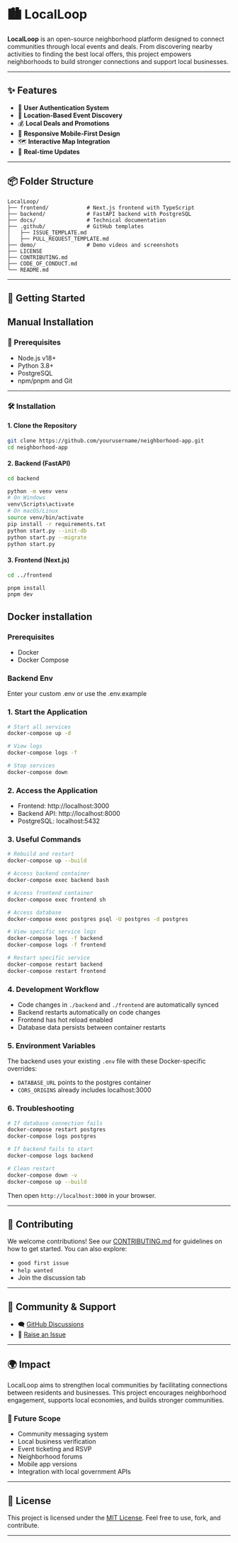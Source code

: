 # 🏙️ LocalLoop

**LocalLoop** is an open-source neighborhood platform designed to connect communities through local events and deals. From discovering nearby activities to finding the best local offers, this project empowers neighborhoods to build stronger connections and support local businesses.

---

## ✨ Features

- 🔐 **User Authentication System**
- 📍 **Location-Based Event Discovery**
- 💰 **Local Deals and Promotions**
- 📱 **Responsive Mobile-First Design**
- 🗺️ **Interactive Map Integration**
- 🔄 **Real-time Updates**

---

## 📦 Folder Structure

```
LocalLoop/
├── frontend/            # Next.js frontend with TypeScript
├── backend/             # FastAPI backend with PostgreSQL
├── docs/                # Technical documentation
├── .github/             # GitHub templates
│   ├── ISSUE_TEMPLATE.md
│   ├── PULL_REQUEST_TEMPLATE.md
├── demo/                # Demo videos and screenshots
├── LICENSE
├── CONTRIBUTING.md
├── CODE_OF_CONDUCT.md
└── README.md
```

---

## 🚀 Getting Started

## Manual Installation

### 🧰 Prerequisites

- Node.js v18+
- Python 3.8+
- PostgreSQL
- npm/pnpm and Git

---

### 🛠️ Installation

#### 1. Clone the Repository

```bash
git clone https://github.com/yourusername/neighborhood-app.git
cd neighborhood-app
```

#### 2. Backend (FastAPI)

```bash
cd backend

python -m venv venv
# On Windows
venv\Scripts\activate
# On macOS/Linux
source venv/bin/activate
pip install -r requirements.txt
python start.py --init-db
python start.py --migrate
python start.py
```

#### 3. Frontend (Next.js)

```bash
cd ../frontend

pnpm install
pnpm dev
```

## Docker installation

### Prerequisites
- Docker
- Docker Compose

### Backend Env
Enter your custom .env or use the .env.example

### 1. Start the Application
```bash
# Start all services
docker-compose up -d

# View logs
docker-compose logs -f

# Stop services
docker-compose down
```

### 2. Access the Application
- Frontend: http://localhost:3000
- Backend API: http://localhost:8000
- PostgreSQL: localhost:5432

### 3. Useful Commands
```bash
# Rebuild and restart
docker-compose up --build

# Access backend container
docker-compose exec backend bash

# Access frontend container
docker-compose exec frontend sh

# Access database
docker-compose exec postgres psql -U postgres -d postgres

# View specific service logs
docker-compose logs -f backend
docker-compose logs -f frontend

# Restart specific service
docker-compose restart backend
docker-compose restart frontend
```

### 4. Development Workflow
- Code changes in `./backend` and `./frontend` are automatically synced
- Backend restarts automatically on code changes
- Frontend has hot reload enabled
- Database data persists between container restarts

### 5. Environment Variables
The backend uses your existing `.env` file with these Docker-specific overrides:
- `DATABASE_URL` points to the postgres container
- `CORS_ORIGINS` already includes localhost:3000

### 6. Troubleshooting
```bash
# If database connection fails
docker-compose restart postgres
docker-compose logs postgres

# If backend fails to start
docker-compose logs backend

# Clean restart
docker-compose down -v
docker-compose up --build
```

Then open `http://localhost:3000` in your browser.

---

## 🤝 Contributing

We welcome contributions! See our [CONTRIBUTING.md](./CONTRIBUTING.md) for guidelines on how to get started. You can also explore:

- `good first issue`
- `help wanted`
- Join the discussion tab

---

## 📢 Community & Support

- 🗨️ [GitHub Discussions](https://github.com/SarthakRawat-1/localloop/discussions)
- 🐞 [Raise an Issue](https://github.com/SarthakRawat-1/localloop/issues)

---

## 🌍 Impact

LocalLoop aims to strengthen local communities by facilitating connections between residents and businesses. This project encourages neighborhood engagement, supports local economies, and builds stronger communities.

### 🔮 Future Scope

- Community messaging system
- Local business verification
- Event ticketing and RSVP
- Neighborhood forums
- Mobile app versions
- Integration with local government APIs

---

## 📄 License

This project is licensed under the [MIT License](./LICENSE). Feel free to use, fork, and contribute.

---
